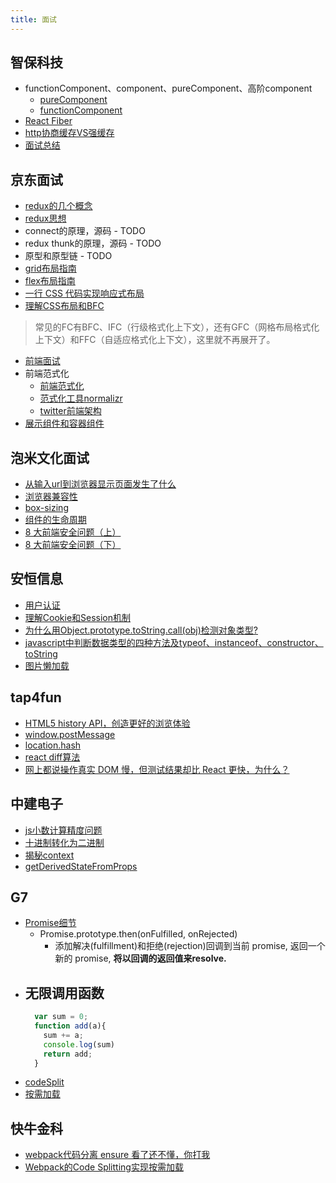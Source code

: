 ```yaml
---
title: 面试
---
```


## 智保科技

- functionComponent、component、pureComponent、高阶component
  - [pureComponent](https://reactjs.org/docs/react-api.html#reactpurecomponent)
  - [functionComponent](https://www.cnblogs.com/Unknw/p/6431375.html)
- [React Fiber](https://www.jianshu.com/p/bf824722b496)
- [http协商缓存VS强缓存](https://www.jianshu.com/p/95735874c159)
- [面试总结](https://www.jianshu.com/p/42468e63c2b4)


## 京东面试

- [redux的几个概念](https://www.redux.org.cn/)
- [redux思想](https://www.redux.org.cn/docs/introduction/CoreConcepts.html)
- connect的原理，源码 - TODO
- redux thunk的原理，源码 - TODO
- 原型和原型链 - TODO
- [grid布局指南](https://www.css88.com/archives/8510)
- [flex布局指南](https://www.css88.com/archives/8629)
- [一行 CSS 代码实现响应式布局](https://www.css88.com/archives/8706)
- [理解CSS布局和BFC](https://www.w3cplus.com/css/understanding-css-layout-block-formatting-context.html)
> 常见的FC有BFC、IFC（行级格式化上下文），还有GFC（网格布局格式化上下文）和FFC（自适应格式化上下文），这里就不再展开了。

- [前端面试](https://www.css88.com/archives/10069)
- 前端范式化
  - [前端范式化](https://fishedee.com/2017/09/29/%E5%89%8D%E7%AB%AF%E6%95%B0%E6%8D%AE%E8%8C%83%E5%BC%8F%E5%8C%96/)
  - [范式化工具normalizr](https://github.com/paularmstrong/normalizr)
  - [twitter前端架构](https://zhuanlan.zhihu.com/p/29732224)
- [展示组件和容器组件](https://www.jianshu.com/p/6fa2b21f5df3)

## 泡米文化面试
- [从输入url到浏览器显示页面发生了什么](https://www.cnblogs.com/kongxy/p/4615226.html)
- [浏览器兼容性](https://blog.csdn.net/xustart7720/article/details/73604651/)
- [box-sizing](http://www.w3school.com.cn/cssref/pr_box-sizing.asp)
- [组件的生命周期](https://zhuanlan.zhihu.com/p/38030418)
- [8 大前端安全问题（上）](http://web.jobbole.com/92875/)
- [8 大前端安全问题（下）](https://www.jianshu.com/p/9edcda47a04a)

## 安恒信息
- [用户认证](https://www.cnblogs.com/accumulater/p/7723371.html)
- [理解Cookie和Session机制](https://www.cnblogs.com/andy-zhou/p/5360107.html#_caption_12)
- [为什么用Object.prototype.toString.call(obj)检测对象类型?](http://www.cnblogs.com/youhong/p/6209054.html)
- [javascript中判断数据类型的四种方法及typeof、instanceof、constructor、toString](https://blog.csdn.net/liwenfei123/article/details/77978027)
- [图片懒加载](https://www.cnblogs.com/liliangel/p/6122836.html)

## tap4fun
- [HTML5 history API，创造更好的浏览体验](http://acgtofe.com/posts/2014/12/play-with-browser-history)
- [window.postMessage](https://developer.mozilla.org/en-US/docs/Web/API/Window/postMessage)
- [location.hash](http://www.cnblogs.com/nifengs/p/5104763.html)
- [react diff算法](https://reactjs.org/docs/reconciliation.html#the-diffing-algorithm)
- [网上都说操作真实 DOM 慢，但测试结果却比 React 更快，为什么？](https://www.zhihu.com/question/31809713/answer/80089685?utm_campaign=webshare&utm_source=weibo&utm_medium=zhihu)


## 中建电子
- [js小数计算精度问题](https://blog.csdn.net/u013347241/article/details/79210840?from=singlemessage&isappinstalled=0)
- [十进制转化为二进制](https://www.cnblogs.com/xkfz007/articles/2590472.html#undefined)
- [揭秘context](https://zhuanlan.zhihu.com/p/42654080)
- [getDerivedStateFromProps](https://reactjs.org/docs/react-component.html#static-getderivedstatefromprops)

## G7
- [Promise细节](https://developer.mozilla.org/zh-CN/docs/Web/JavaScript/Reference/Global_Objects/Promise)
  - Promise.prototype.then(onFulfilled, onRejected)
    - 添加解决(fulfillment)和拒绝(rejection)回调到当前 promise, 返回一个新的 promise, __将以回调的返回值来resolve.__
- 无限调用函数
  - 
    ```js
      var sum = 0;
      function add(a){
        sum += a;
        console.log(sum)
        return add;
      }
    ```
- [codeSplit](https://www.jianshu.com/p/9fa38e536033)
- [按需加载](https://segmentfault.com/a/1190000015883378)

## 快牛金科
- [webpack代码分离 ensure 看了还不懂，你打我](https://cnodejs.org/topic/586823335eac96bb04d3e305)
- [Webpack的Code Splitting实现按需加载](https://www.jianshu.com/p/b3b8fb8a2336)

